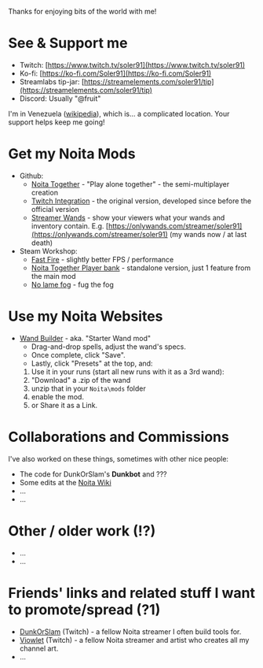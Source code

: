 Thanks for enjoying bits of the world with me!

# See & Support me

* Twitch: [https://www.twitch.tv/soler91](https://www.twitch.tv/soler91)
* Ko-fi: [https://ko-fi.com/Soler91](https://ko-fi.com/Soler91)
* Streamlabs tip-jar: [https://streamelements.com/soler91/tip](https://streamelements.com/soler91/tip)
* Discord: Usually "@fruit"

I'm in Venezuela ([wikipedia](https://en.wikipedia.org/wiki/Venezuela)), which is… a complicated location. Your support helps keep me going!

# Get my Noita Mods
* Github:
  * [Noita Together](https://github.com/soler91/noita-together#readme) - "Play alone together" - the semi-multiplayer creation
  * [Twitch Integration](https://github.com/soler91/Noita-Twitch-Integration#readme) - the original version, developed since before the official version
  * [Streamer Wands](https://github.com/soler91/streamer-wands#readme) - show your viewers what your wands and inventory contain. E.g. [https://onlywands.com/streamer/soler91](https://onlywands.com/streamer/soler91) (my wands now / at last death)
* Steam Workshop:
  * [Fast Fire](https://steamcommunity.com/sharedfiles/filedetails/?id=2526809371) - slightly better FPS / performance
  * [Noita Together Player bank](https://steamcommunity.com/sharedfiles/filedetails/?id=2468614985) - standalone version, just 1 feature from the main mod
  * [No lame fog](https://steamcommunity.com/sharedfiles/filedetails/?id=2210274684) - fug the fog

# Use my Noita Websites
* [Wand Builder](https://soler91.github.io/noita-loadouts/#/wand-builder) - aka. "Starter Wand mod"
  * Drag-and-drop spells, adjust the wand's specs.
  * Once complete, click "Save".
  * Lastly, click "Presets" at the top, and:
  1. Use it in your runs (start all new runs with it as a 3rd wand):
    1. "Download" a .zip of the wand
    2. unzip that in your `Noita\mods` folder
    3. enable the mod.
  2. or Share it as a Link.
  
# Collaborations and Commissions
I've also worked on these things, sometimes with other nice people:
* The code for DunkOrSlam's **Dunkbot** and ???
* Some edits at the [Noita Wiki](https://noita.fandom.com/wiki/Noita_Wiki)
* ...
* ... 

# Other / older work (!?)
* ...
* ...

# Friends' links and related stuff I want to promote/spread (?1)
* [DunkOrSlam](https://www.twitch.tv/dunkorslam) (Twitch) - a fellow Noita streamer I often build tools for.
* [Viowlet](https://www.twitch.tv/viowlet) (Twitch) - a fellow Noita streamer and artist who creates all my channel art.
* ... 
